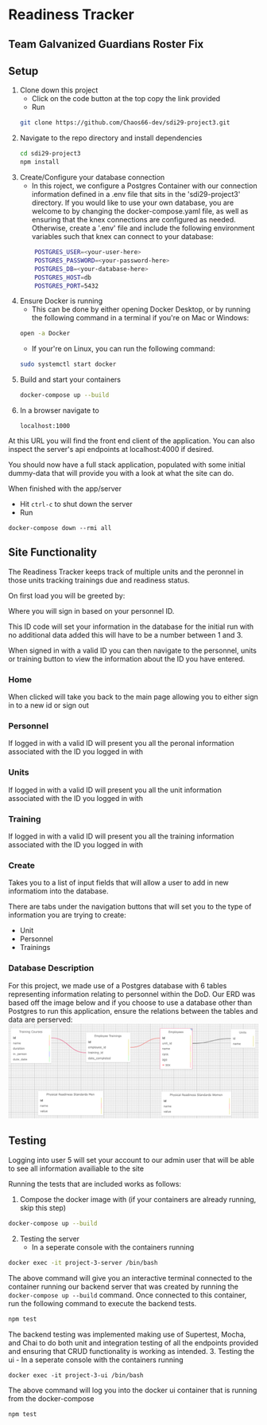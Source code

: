 # Readiness Tracker

## Team Galvanized Guardians Roster Fix

## Setup

1. Clone down this project
    - Click on the code button at the top copy the link provided
    - Run
    ```bash
    git clone https://github.com/Chaos66-dev/sdi29-project3.git
    ```
2. Navigate to the repo directory and install dependencies
    ```bash
    cd sdi29-project3
    npm install
    ```
3. Create/Configure your database connection
    - In this roject, we configure a Postgres Container with our connection information defined in a .env file that sits in the 'sdi29-project3' directory. If you would like to use your own database, you are welcome to by changing the docker-compose.yaml file, as well as ensuring that the knex connections are configured as needed. Otherwise, create a '.env' file and include the following environment variables such that knex can connect to your database:
    ```bash
        POSTGRES_USER=<your-user-here>
        POSTGRES_PASSWORD=<your-password-here>
        POSTGRES_DB=<your-database-here>
        POSTGRES_HOST=db
        POSTGRES_PORT=5432
    ```
4. Ensure Docker is running
    - This can be done by either opening Docker Desktop, or by running the following command in a terminal if you're on Mac or Windows:
    ```bash
    open -a Docker
    ```
    - If your're on Linux, you can run the following command:
    ```bash
    sudo systemctl start docker
    ```
5. Build and start your containers
    ```bash
    docker-compose up --build
    ```
6. In a browser navigate to
    ```
    localhost:1000
    ```

At this URL you will find the front end client of the application. You can also inspect the server's api endpoints at localhost:4000 if desired.

You should now have a full stack application, populated with some initial dummy-data that will provide you with a look at what the site can do.

When finished with the app/server
- Hit `ctrl-c` to shut down the server
- Run
```
docker-compose down --rmi all
```

## Site Functionality

The Readiness Tracker keeps track of multiple units and the peronnel in those units tracking trainings due and readiness status.

On first load you will be greeted by:

<homescreen image>

Where you will sign in based on your personnel ID.

This ID code will set your information in the database for the initial run with no additional data added this will have to be a number between 1 and 3.

When signed in with a valid ID you can then navigate to the personnel, units or training button to view the information about the ID you have entered.

### Home

When clicked will take you back to the main page allowing you to either sign in to a new id or sign out

### Personnel

If logged in with a valid ID will present you all the peronal information associated with the ID you logged in with

### Units

If logged in with a valid ID will present you all the unit information associated with the ID you logged in with

### Training

If logged in with a valid ID will present you all the training information associated with the ID you logged in with

### Create

Takes you to a list of input fields that will allow a user to add in new informatiom into the database.

There are tabs under the navigation buttons that will set you to the type of information you are trying to create:

- Unit
- Personnel
- Trainings

### Database Description

For this project, we made use of a Postgres database with 6 tables representing information relating to personnel within the DoD. Our ERD was based off the image below and if you choose to use a database other than Postgres to run this application, ensure the relations between the tables and data are perserved:
![Database ERD](ERD.png)

## Testing
Logging into user 5 will set your account to our admin user that will be able to see all information availiable to the site

Running the tests that are included works as follows:

1. Compose the docker image with (if your containers are already running, skip this step)
```bash
docker-compose up --build
```
2. Testing the server
    - In a seperate console with the containers running
```bash
docker exec -it project-3-server /bin/bash
```
The above command will give you an interactive terminal connected to the container running our backend server that was created by running the `docker-compose up --build` command. Once connected to this container, run the following command to execute the backend tests.
```bash
npm test
```
The backend testing was implemented making use of Supertest, Mocha, and Chai to do both unit and integration testing of all the endpoints provided and ensuring that CRUD functionality is working as intended.
3. Testing the ui
    - In a seperate console with the containers running
```
docker exec -it project-3-ui /bin/bash
```
The above command will log you into the docker ui container that is running from the docker-compose
```
npm test
```